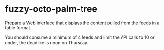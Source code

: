 # fuzzy-octo-palm-tree

Prepare a Web interface that displays the content pulled from the feeds in a table format.

You should consume a minimum of 4 feeds and limit the API calls to 10 or under, the deadline is noon on Thursday.
